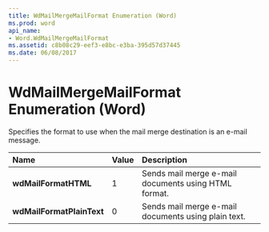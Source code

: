 ```yaml
---
title: WdMailMergeMailFormat Enumeration (Word)
ms.prod: word
api_name:
- Word.WdMailMergeMailFormat
ms.assetid: c8b08c29-eef3-e8bc-e3ba-395d57d37445
ms.date: 06/08/2017
---
```



# WdMailMergeMailFormat Enumeration (Word)

Specifies the format to use when the mail merge destination is an e-mail message.



|**Name**|**Value**|**Description**|
|:-----|:-----|:-----|
| **wdMailFormatHTML**|1|Sends mail merge e-mail documents using HTML format.|
| **wdMailFormatPlainText**|0|Sends mail merge e-mail documents using plain text.|

